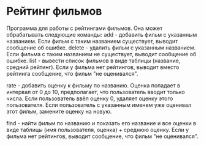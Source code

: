 ﻿# Рейтинг фильмов

Программа для работы с рейтингами фильмов. Она может обрабатывать следующие команды:
add - добавить фильм с указанным названием. Если фильм с таким названием существует, выводит сообщение об ошибке.
delete - удалить фильм с указанным названием. Если фильма с таким названием не существует,  выводит сообщение об ошибке.
list - вывести список фильмов в виде таблицы (название, средний рейтинг). Если у фильма нет рейтингов, выводит вместо рейтинга сообщение, что фильм "не оценивался".

rate - добавить оценку к фильму по названию.
Оценка попадает в интервал от 0 до 10, предполагает, что пользователь вводит только числа.
Если пользователь ввёл оценку 0, удаляет оценку этого пользователя.
Если пользователь с указанным именем уже оценивал этот фильм, замените оценку на новую.

find - найти фильм по названию и показать его название и все оценки в виде таблицы (имя пользователя, оценка) + среднюю оценку. Если у фильма нет рейтингов, выводит сообщение, что фильм "не оценивался".

